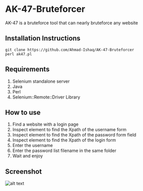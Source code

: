 # AK-47-Bruteforcer
AK-47 is a bruteforce tool that can nearly bruteforce any website

## Installation Instructions
```
git clone https://github.com/Ahmad-Ishaq/AK-47-Bruteforcer
perl ak47.pl
```

## Requirements
1) Selenium standalone server<br>
2) Java<br>
3) Perl<br>
4) Selenium::Remote::Driver Library<br>

## How to use
1) Find a website with a login page<br>
2) Inspect element to find the Xpath of the username form<br>
3) Inspect element to find the Xpath of the password form field<br>
4) Inspect element to find the Xpath of the login form <br>
5) Enter the username<br>
6) Enter the password list filename in the same folder<br>
7) Wait and enjoy

## Screenshot
![alt text](https://i.ibb.co/Yh9ZWWv/ak47.png)
